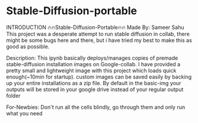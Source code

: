 # Stable-Diffusion-portable

INTRODUCTION
🔥🔥Stable-Diffusion-Portable🔥🔥
Made By: Sameer Sahu
This project was a desperate attempt to run stable diffusion in collab, there might be some bugs here and there, but i have tried my best to make this as good as possible.

Description: This ipynb basically deploys/manages copies of premade stable-diffusion installation images on Google-collab. I have provided a pretty small and lightweight image with this project which loads quick enough(~10min for startup). custom images can be saved easily by backing up your entire installations as a zip file. By default in the basic-img your outputs will be stored in your google drive instead of your regular output folder

For-Newbies: Don't run all the cells blindly, go through them and only run what you need
